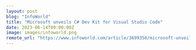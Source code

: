 ```yaml
---
layout: post
blog: "InfoWorld"
title: "Microsoft unveils C# Dev Kit for Visual Studio Code"
date: 2023-06-14T09:00:00Z
image: images/infoworld.png
remote_url: "https://www.infoworld.com/article/3699356/microsoft-unveils-c-sharp-dev-kit-for-visual-studio-code.html#tk.rss_applicationdevelopment"
---
```

